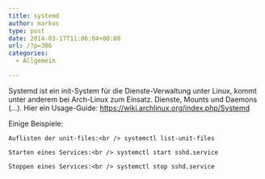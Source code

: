 ```yaml
---
title: systemd
author: markus
type: post
date: 2014-03-17T11:06:04+00:00
url: /?p=306
categories:
  - Allgemein

---
```

Systemd ist ein init-System für die Dienste-Verwaltung unter Linux, kommt unter anderem bei Arch-Linux zum Einsatz. Dienste, Mounts und Daemons (&#8230;). Hier ein Usage-Guide: https://wiki.archlinux.org/index.php/Systemd

Einige Beispiele:
  
`Auflisten der unit-files:<br />
systemctl list-unit-files`
  
`Starten eines Services:<br />
systemctl start sshd.service`
  
`Stoppen eines Services:<br />
systemctl stop sshd.service`